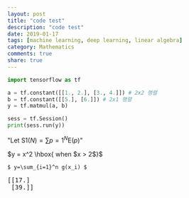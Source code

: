 ```yaml
---
layout: post
title: "code test"
description: "code test"
date: 2019-01-17
tags: [machine learning, deep learning, linear algebra]
category: Mathematics
comments: true
share: true
---
```



```python
import tensorflow as tf

a = tf.constant([[1., 2.], [3., 4.]]) # 2x2 행렬
b = tf.constant([[5.], [6.]]) # 2x1 행렬
y = tf.matmul(a, b)

sess = tf.Session()
print(sess.run(y))
```

"Let $\text{S}1(N) = \sum{p=1}^N \text{E}(p)$"

$y = x^2 \hbox{ when $x > 2$}$

``$ y=\sum_{i=1}^n g(x_i) $``

<pre class="output">
[[17.]
 [39.]]
</pre>
